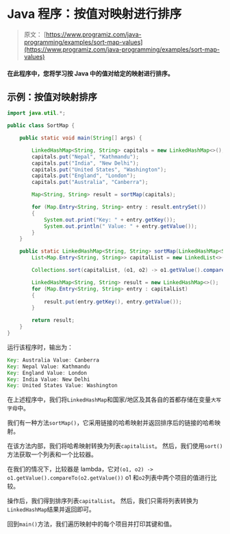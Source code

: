 # Java 程序：按值对映射进行排序

> 原文： [https://www.programiz.com/java-programming/examples/sort-map-values](https://www.programiz.com/java-programming/examples/sort-map-values)

#### 在此程序中，您将学习按 Java 中的值对给定的映射进行排序。

## 示例：按值对映射排序

```java
import java.util.*;

public class SortMap {

    public static void main(String[] args) {

        LinkedHashMap<String, String> capitals = new LinkedHashMap<>();
        capitals.put("Nepal", "Kathmandu");
        capitals.put("India", "New Delhi");
        capitals.put("United States", "Washington");
        capitals.put("England", "London");
        capitals.put("Australia", "Canberra");

        Map<String, String> result = sortMap(capitals);

        for (Map.Entry<String, String> entry : result.entrySet())
        {
            System.out.print("Key: " + entry.getKey());
            System.out.println(" Value: " + entry.getValue());
        }
    }

    public static LinkedHashMap<String, String> sortMap(LinkedHashMap<String, String> map) {
        List<Map.Entry<String, String>> capitalList = new LinkedList<>(map.entrySet());

        Collections.sort(capitalList, (o1, o2) -> o1.getValue().compareTo(o2.getValue()));

        LinkedHashMap<String, String> result = new LinkedHashMap<>();
        for (Map.Entry<String, String> entry : capitalList)
        {
            result.put(entry.getKey(), entry.getValue());
        }

        return result;
    }
}
```

运行该程序时，输出为：

```java
Key: Australia Value: Canberra
Key: Nepal Value: Kathmandu
Key: England Value: London
Key: India Value: New Delhi
Key: United States Value: Washington
```

在上述程序中，我们将`LinkedHashMap`和国家/地区及其各自的首都存储在变量`大写字母`中。

我们有一种方法`sortMap()`，它采用链接的哈希映射并返回排序后的链接的哈希映射。

在该方法内部，我们将哈希映射转换为列表`capitalList`。 然后，我们使用`sort()`方法获取一个列表和一个比较器。

在我们的情况下，比较器是 lambda，它对`(o1, o2) -> o1.getValue().compareTo(o2.getValue())` o1 和`o2`列表中两个项目的值进行比较。

操作后，我们得到排序列表`capitalList`。 然后，我们只需将列表转换为`LinkedHashMap`结果并返回即可。

回到`main()`方法，我们遍历映射中的每个项目并打印其键和值。